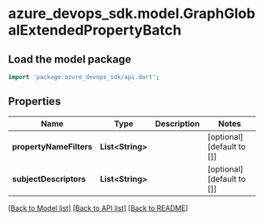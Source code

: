 # azure_devops_sdk.model.GraphGlobalExtendedPropertyBatch

## Load the model package
```dart
import 'package:azure_devops_sdk/api.dart';
```

## Properties
Name | Type | Description | Notes
------------ | ------------- | ------------- | -------------
**propertyNameFilters** | **List&lt;String&gt;** |  | [optional] [default to []]
**subjectDescriptors** | **List&lt;String&gt;** |  | [optional] [default to []]

[[Back to Model list]](../README.md#documentation-for-models) [[Back to API list]](../README.md#documentation-for-api-endpoints) [[Back to README]](../README.md)


